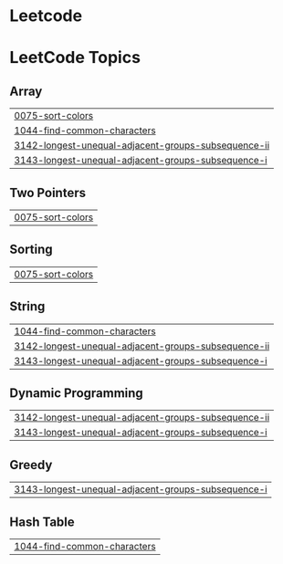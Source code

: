# Leetcode
<!---LeetCode Topics Start-->
# LeetCode Topics
## Array
|  |
| ------- |
| [0075-sort-colors](https://github.com/shahiiddd/Leetcode/tree/master/0075-sort-colors) |
| [1044-find-common-characters](https://github.com/shahiiddd/Leetcode/tree/master/1044-find-common-characters) |
| [3142-longest-unequal-adjacent-groups-subsequence-ii](https://github.com/shahiiddd/Leetcode/tree/master/3142-longest-unequal-adjacent-groups-subsequence-ii) |
| [3143-longest-unequal-adjacent-groups-subsequence-i](https://github.com/shahiiddd/Leetcode/tree/master/3143-longest-unequal-adjacent-groups-subsequence-i) |
## Two Pointers
|  |
| ------- |
| [0075-sort-colors](https://github.com/shahiiddd/Leetcode/tree/master/0075-sort-colors) |
## Sorting
|  |
| ------- |
| [0075-sort-colors](https://github.com/shahiiddd/Leetcode/tree/master/0075-sort-colors) |
## String
|  |
| ------- |
| [1044-find-common-characters](https://github.com/shahiiddd/Leetcode/tree/master/1044-find-common-characters) |
| [3142-longest-unequal-adjacent-groups-subsequence-ii](https://github.com/shahiiddd/Leetcode/tree/master/3142-longest-unequal-adjacent-groups-subsequence-ii) |
| [3143-longest-unequal-adjacent-groups-subsequence-i](https://github.com/shahiiddd/Leetcode/tree/master/3143-longest-unequal-adjacent-groups-subsequence-i) |
## Dynamic Programming
|  |
| ------- |
| [3142-longest-unequal-adjacent-groups-subsequence-ii](https://github.com/shahiiddd/Leetcode/tree/master/3142-longest-unequal-adjacent-groups-subsequence-ii) |
| [3143-longest-unequal-adjacent-groups-subsequence-i](https://github.com/shahiiddd/Leetcode/tree/master/3143-longest-unequal-adjacent-groups-subsequence-i) |
## Greedy
|  |
| ------- |
| [3143-longest-unequal-adjacent-groups-subsequence-i](https://github.com/shahiiddd/Leetcode/tree/master/3143-longest-unequal-adjacent-groups-subsequence-i) |
## Hash Table
|  |
| ------- |
| [1044-find-common-characters](https://github.com/shahiiddd/Leetcode/tree/master/1044-find-common-characters) |
<!---LeetCode Topics End-->